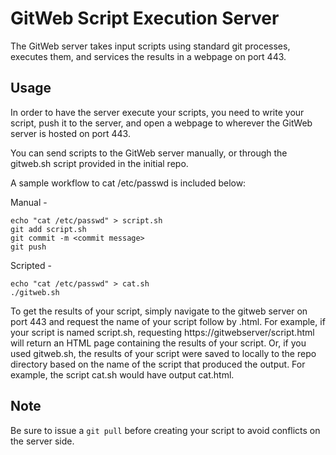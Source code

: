 # GitWeb Script Execution Server
The GitWeb server takes input scripts using standard git processes, executes them, and services the results in a webpage on port 443.
## Usage
In order to have the server execute your scripts, you need to write your script, push it to the server, and open a webpage to wherever the GitWeb server is hosted on port 443.

You can send scripts to the GitWeb server manually, or through the gitweb.sh script provided in the initial repo.

A sample workflow to cat /etc/passwd is included below: 

Manual - 
```
echo "cat /etc/passwd" > script.sh
git add script.sh
git commit -m <commit message>
git push
```

Scripted - 
```
echo "cat /etc/passwd" > cat.sh
./gitweb.sh
```

To get the results of your script, simply navigate to the gitweb server on port 443 and request the name of your script follow by .html. For example, if your script is named script.sh, requesting https://gitwebserver/script.html will return an HTML page containing the results of your script.
Or, if you used gitweb.sh, the results of your script were saved to locally to the repo directory based on the name of the script that produced the output. For example, the script cat.sh would have output cat.html.
## Note
Be sure to issue a `git pull` before creating your script to avoid conflicts on the server side.
